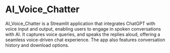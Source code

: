# AI_Voice_Chatter
AI_Voice_Chatter is a Streamlit application that integrates ChatGPT with voice input and output, enabling users to engage in spoken conversations with AI. It captures voice queries, and speaks the replies aloud, offering a seamless voice-driven chat experience. The app also features conversation history and download options.
